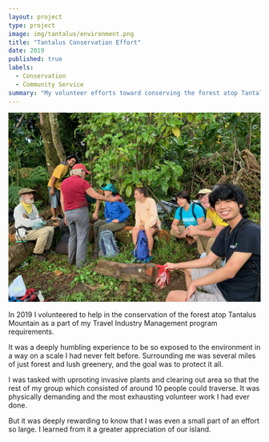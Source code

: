 ```yaml
---
layout: project
type: project
image: img/tantalus/environment.png
title: "Tantalus Conservation Effort"
date: 2019
published: true
labels:
  - Conservation
  - Community Service
summary: "My volunteer efforts toward conserving the forest atop Tantalus Mountain."
---
```


<img class="img-fluid" src="../img/tantalus/Conservation.jpg">

In 2019 I volunteered to help in the conservation of the forest atop Tantalus Mountain as a part of my Travel Industry Management program requirements.

It was a deeply humbling experience to be so exposed to the environment in a way on a scale I had never felt before. Surrounding me was several miles of just forest and lush greenery, and the goal was to protect it all.

I was tasked with uprooting invasive plants and clearing out area so that the rest of my group which consisted of around 10 people could traverse. It was physically demanding and the most exhausting volunteer work I had ever done.

But it was deeply rewarding to know that I was even a small part of an effort so large. I learned from it a greater appreciation of our island.
